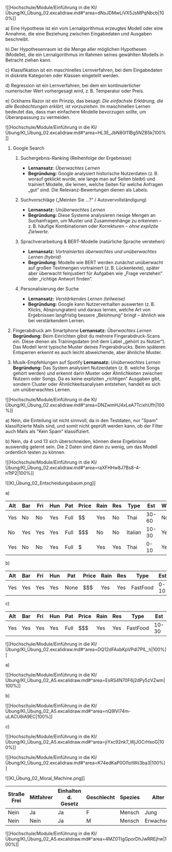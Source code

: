 ![[Hochschule/Module/Einführung in die KI/Übung/KI_Übung_02.excalidraw.md#^area=dNsJDMwLiVX5JsMPqNbcb|100%]]

a)
Eine Hypothese ist ein vom Lernalgorithmus erzeugtes Modell oder eine Annahme, die eine Beziehung zwischen Eingabedaten und Ausgaben beschreibt.

b)
Der Hypothesenraum ist die Menge aller möglichen Hypothesen (Modelle), die ein Lernalgorithmus im Rahmen seines gewählten Modells in Betracht ziehen kann.

c)
Klassifikation ist ein maschinelles Lernverfahren, bei dem Eingabedaten in diskrete Kategorien oder Klassen eingeteilt werden.

d)
Regression ist ein Lernverfahren, bei dem ein kontinuierlicher numerischer Wert vorhergesagt wird, z. B. Temperatur oder Preis.

e)
Ockhams Razor ist ein Prinzip, das besagt: _Die einfachste Erklärung, die alle Beobachtungen erklärt, ist vorzuziehen._ Im maschinellen Lernen bedeutet das, dass man einfachere Modelle bevorzugen sollte, um Überanpassung zu vermeiden.

<div style='page-break-after: always;'></div>

![[Hochschule/Module/Einführung in die KI/Übung/KI_Übung_02.excalidraw.md#^area=HL3E_JbN80l11Bg5NZB5k|100%]]

1. Google Search

    1. Suchergebnis-Ranking (Reihenfolge der Ergebnisse)

        - **Lernansatz:** _Überwachtes Lernen_
        - **Begründung:** Google analysiert historische Nutzerdaten (z. B. worauf geklickt wurde, wie lange man auf Seiten bleibt) und trainiert Modelle, die lernen, welche Seiten für welche Anfragen „gut“ sind. Die Relevanz-Bewertungen dienen als Labels.

    2. Suchvorschläge („Meinten Sie ...?“ / Autovervollständigung)

        - **Lernansatz:** _Unüberwachtes Lernen_
        - **Begründung:** Diese Systeme analysieren riesige Mengen an Suchanfragen, um Muster und Zusammenhänge zu erkennen – z. B. häufige Kombinationen oder Korrekturen – _ohne explizite Zielwerte_.

    3. Sprachverarbeitung & BERT-Modelle (natürliche Sprache verstehen)

        - **Lernansatz:** _Vortrainiertes überwachtes und unüberwachtes Lernen (hybrid)_
        - **Begründung:** Modelle wie BERT werden zunächst unüberwacht auf großen Textmengen vortrainiert (z. B. Lückentexte), später aber überwacht feinjustiert für Aufgaben wie „Frage verstehen“ oder „richtige Antwort finden“.

    4. Personalisierung der Suche

        - **Lernansatz:** _Verstärkendes Lernen (teilweise)_
        - **Begründung:** Google kann Nutzerverhalten auswerten (z. B. Klicks, Absprungraten) und daraus lernen, welche Art von Ergebnissen langfristig bessere „Belohnung“ bringt – ähnlich wie bei verstärkendem Lernen.

2. Fingerabdruck am Smartphone
   **Lernansatz:** _Überwachtes Lernen_
   **Begründung:** Beim Einrichten gibst du mehrere Fingerabdruck-Scans ein. Diese dienen als Trainingsdaten (mit dem Label „gehört zu Nutzer“). Das Modell lernt typische Muster deines Fingerabdrucks. Beim späteren Entsperren erkennt es auch leicht abweichende, aber ähnliche Muster.

3. Musik-Empfehlungen auf Spotify
   **Lernansatz:** _Unüberwachtes Lernen_
   **Begründung:** Das System analysiert Nutzerdaten (z. B. welche Songs gehört werden) und erkennt darin Muster oder Ähnlichkeiten zwischen Nutzern oder Songs. Da es keine expliziten „richtigen“ Ausgaben gibt, sondern Cluster oder Ähnlichkeitsanalysen entstehen, handelt es sich um unüberwachtes Lernen.

<div style='page-break-after: always;'></div>

![[Hochschule/Module/Einführung in die KI/Übung/KI_Übung_02.excalidraw.md#^area=DNZwmHJ4xLeA7TcixhUfh|100%]]

a)
Nein, die Einteilung ist nicht sinnvoll, da in den Testdaten, nur "Spam" klassifizierte Mails sind, und somit nicht geprüft werden kann, ob der Filter auch Mails als "Kein Spam" klassifiziert.

b)
Nein, da 4 und 13 sich überschneiden, können diese Ergebnisse auswendig gelernt sein. Die 2 Daten sind dann zu wenig, um das Modell ordentlich testen zu können.

<div style='page-break-after: always;'></div>

![[Hochschule/Module/Einführung in die KI/Übung/KI_Übung_02.excalidraw.md#^area=raXFHHw8J7Bs8-4-nTtP2|100%]]

![[KI_Übung_02_Entscheidungsbaum.png]]

a)

| Alt | Bar | Fri | Hun | Pat  | Price  | Rain | Res | Type    | Est   | WillWait |
| --- | --- | --- | --- | ---- | ------ | ---- | --- | ------- | ----- | -------- |
| Yes | No  | No  | Yes | Full | \$\$   | Yes  | No  | Thai    | 30-60 | No       |
| No  | Yes | Yes | Yes | Full | \$\$\$ | No   | No  | Italian | 10-30 | Yes      |
| Yes | No  | No  | Yes | Full | \$     | Yes  | Yes | Thai    | 0-10  | Yes      |

b)

| Alt | Bar | Fri | Hun | Pat  | Price  | Rain | Res | Type     | Est  | WillWait |
| --- | --- | --- | --- | ---- | ------ | ---- | --- | -------- | ---- | -------- |
| Yes | Yes | Yes | Yes | None | \$\$\$ | Yes  | Yes | FastFood | 0-10 | No       |

c)

| Alt | Bar | Fri | Hun | Pat  | Price  | Rain | Res | Type     | Est   | WillWait |
| --- | --- | --- | --- | ---- | ------ | ---- | --- | -------- | ----- | -------- |
| Yes | Yes | Yes | Yes | Full | \$\$\$ | Yes  | Yes | FastFood | 10-30 | Yes      |

<div style='page-break-after: always;'></div>

![[Hochschule/Module/Einführung in die KI/Übung/KI_Übung_02.excalidraw.md#^area=DQ12dFAxbKpVPdI7PlL_h|100%]]

a)

![[Hochschule/Module/Einführung in die KI/Übung/KI_Übung_02_A5.excalidraw.md#^area=EsRS4N70F6j2dPy5zVZwm|100%]]

b)

![[Hochschule/Module/Einführung in die KI/Übung/KI_Übung_02_A5.excalidraw.md#^area=nQ9IVl74m-uLACU8iA9EC|100%]]

c)

![[Hochschule/Module/Einführung in die KI/Übung/KI_Übung_02_A5.excalidraw.md#^area=jiYxc92nk7_WjJGCrHxoG|100%]]

<div style='page-break-after: always;'></div>

![[Hochschule/Module/Einführung in die KI/Übung/KI_Übung_02.excalidraw.md#^area=K74edKaP0Ol1otWii3ba3|100%]]

![[KI_Übung_02_Moral_Machine.png]]

| Straße Frei | Mitfahrer | Einhalten d. Gesetz | Geschlecht | Spezies | Alter     | Sportlichkeit | Sozialer Wert | Klasse |
| ----------- | --------- | ------------------- | ---------- | ------- | --------- | ------------- | ------------- | ------ |
| Nein        | Ja        | Ja                  | F          | Mensch  | Jung      | Nein          | Hoch          | Nein   |
| Nein        | Nein      | Ja                  | M          | Mensch  | Erwachsen | Ja            | Hoch          | Ja     |

![[Hochschule/Module/Einführung in die KI/Übung/KI_Übung_02_A5.excalidraw.md#^area=4MZ0TIgGporDhJwRREjhw|100%]]
